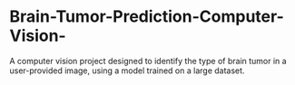 # Brain-Tumor-Prediction-Computer-Vision-
A computer vision project designed to identify the type of brain tumor in a user-provided image, using a model trained on a large dataset.
